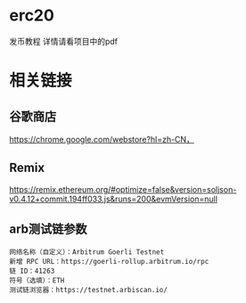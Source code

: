 # erc20
发币教程 详情请看项目中的pdf
# 相关链接 
## 谷歌商店
https://chrome.google.com/webstore?hl=zh-CN，

## Remix

https://remix.ethereum.org/#optimize=false&version=soljson-v0.4.12+commit.194ff033.js&runs=200&evmVersion=null

## arb测试链参数
```
网络名称（自定义）：Arbitrum Goerli Testnet 
新增 RPC URL：https://goerli-rollup.arbitrum.io/rpc
链 ID：41263
符号（选填）：ETH
测试链浏览器：https://testnet.arbiscan.io/
```
